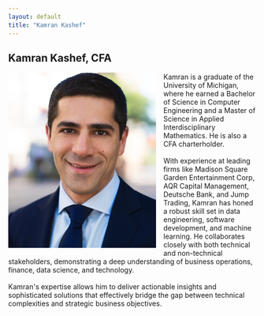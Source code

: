 ```yaml
---
layout: default
title: "Kamran Kashef"
---
```

<meta name="robots" content="noindex">
<section id="services">
	<div class="container">
		<h2>Kamran Kashef, CFA</h2>
		<div class="service" style="overflow: auto;">  <!--CSS so img within pushes out the div -->
			<div>
                <img src='/assets/kamran.jpg' style="float: left; margin: 0 15px 15px 0; width: 300px;"/>
                Kamran is a graduate of the University of Michigan, where he earned a Bachelor of Science in Computer Engineering and a Master of Science in Applied Interdisciplinary Mathematics. He is also a CFA charterholder.<br />
                <br />
                With experience at leading firms like Madison Square Garden Entertainment Corp, AQR Capital Management, Deutsche Bank, and Jump Trading, Kamran has honed a robust skill set in data engineering, software development, and machine learning. He collaborates closely with both technical and non-technical stakeholders, demonstrating a deep understanding of business operations, finance, data science, and technology.<br />
                <br />
                Kamran's expertise allows him to deliver actionable insights and sophisticated solutions that effectively bridge the gap between technical complexities and strategic business objectives.
            </div>
		  </div>
    </div>
</section>